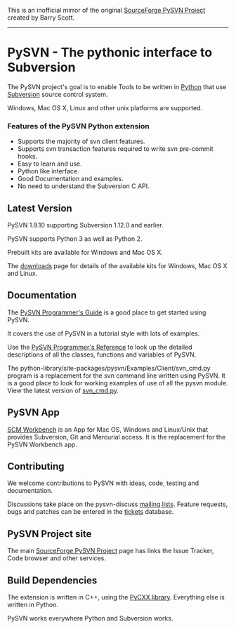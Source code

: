 This is an inofficial mirror of the original [SourceForge PySVN Project](https://sourceforge.net/projects/pysvn/) created by Barry Scott.
____

# PySVN - The pythonic interface to Subversion

The PySVN project's goal is to enable Tools to be written in [Python](http://www.python.org/) that use [Subversion](https://subversion.apache.org/) source control system.

Windows, Mac OS X, Linux and other unix platforms are supported.

### Features of the PySVN Python extension

- Supports the majority of svn client features.
- Supports svn transaction features required to write svn pre-commit hooks.
- Easy to learn and use.
- Python like interface.
- Good Documentation and examples.
- No need to understand the Subversion C API. 

## Latest Version

PySVN 1.9.10 supporting Subversion 1.12.0 and earlier.

PySVN supports Python 3 as well as Python 2.

Prebuilt kits are available for Windows and Mac OS X.

The [downloads](https://pysvn.sourceforge.io/downloads.html) page for details of the available kits for Windows, Mac OS X and Linux.

## Documentation

The [PySVN Programmer's Guide](https://pysvn.sourceforge.io/Docs/pysvn_prog_guide.html) is a good place to get started using PySVN.

It covers the use of PySVN in a tutorial style with lots of examples.

Use the [PySVN Programmer's Reference](https://pysvn.sourceforge.io/Docs/pysvn_prog_ref.html) to look up the detailed descriptions of all the classes, functions and variables of PySVN.

The python-library/site-packages/pysvn/Examples/Client/svn_cmd.py program is a replacement for the svn command line written using PySVN. It is a good place to look for working examples of use of all the pysvn module. View the latest version of [svn_cmd.py](https://github.com/3mb3dw0rk5/pysvn/blob/master/Examples/Client/svn_cmd.py).

## PySVN App

[SCM Workbench](http://scm-workbench.barrys-emacs.org/) is an App for Mac OS, Windows and Linux/Unix that provides Subversion, Git and Mercurial access. It is the replacement for the PySVN Workbench app.

## Contributing

We welcome contributions to PySVN with ideas, code, testing and documentation.

Discussions take place on the pysvn-discuss [mailing lists](https://sourceforge.net/p/pysvn/mailman/). Feature requests, bugs and patches can be entered in the [tickets](https://sourceforge.net/p/pysvn/tickets/) database.

## PySVN Project site

The main [SourceForge PySVN Project](https://sourceforge.net/projects/pysvn/) page has links the Issue Tracker, Code browser and other services.

## Build Dependencies

The extension is written in C++, using the [PyCXX library](http://cxx.sourceforge.net/). Everything else is written in Python.

PySVN works everywhere Python and Subversion works.

